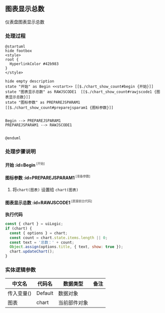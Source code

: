 ## 图表显示总数 <!-- {docsify-ignore-all} -->

   仪表盘图表显示总数


### 处理过程

```plantuml
@startuml
hide footbox
<style>
root {
  HyperlinkColor #42b983
}
</style>

hide empty description
state "开始" as Begin <<start>> [[$./chart_show_count#begin {开始}]]
state "图表显示总数" as RAWJSCODE1  [[$./chart_show_count#rawjscode1 {图表显示总数}]]
state "图标参数" as PREPAREJSPARAM1  [[$./chart_show_count#preparejsparam1 {图标参数}]]


Begin --> PREPAREJSPARAM1
PREPAREJSPARAM1 --> RAWJSCODE1


@enduml
```


### 处理步骤说明

#### 开始 :id=Begin<sup class="footnote-symbol"> <font color=gray size=1>[开始]</font></sup>




#### 图标参数 :id=PREPAREJSPARAM1<sup class="footnote-symbol"> <font color=gray size=1>[准备参数]</font></sup>



1. 将`chart(图表)` 设置给  `chart(图表)`

#### 图表显示总数 :id=RAWJSCODE1<sup class="footnote-symbol"> <font color=gray size=1>[直接前台代码]</font></sup>



<p class="panel-title"><b>执行代码</b></p>

```javascript
const { chart } = uiLogic;
if (chart) {
  const { options } = chart;
  const count = chart.state.items.length || 0;
  const text = '总数：' + count;
  Object.assign(options.title, { text, show: true });
  chart.updateChart();
}
```



### 实体逻辑参数

|    中文名   |    代码名    |  数据类型      |备注 |
| --------| --------| --------  | --------   |
|传入变量(<i class="fa fa-check"/></i>)|Default|数据对象||
|图表|chart|当前部件对象||
